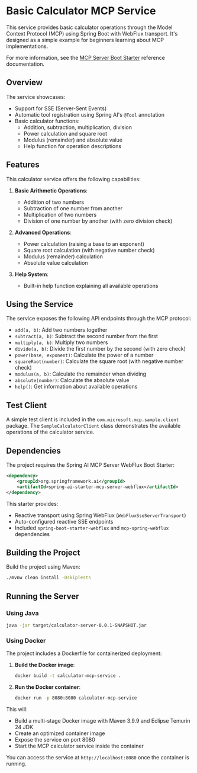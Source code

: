 # Basic Calculator MCP Service

This service provides basic calculator operations through the Model Context Protocol (MCP) using Spring Boot with WebFlux transport. It's designed as a simple example for beginners learning about MCP implementations.

For more information, see the [MCP Server Boot Starter](https://docs.spring.io/spring-ai/reference/api/mcp/mcp-server-boot-starter-docs.html) reference documentation.

## Overview

The service showcases:
- Support for SSE (Server-Sent Events)
- Automatic tool registration using Spring AI's `@Tool` annotation
- Basic calculator functions:
  - Addition, subtraction, multiplication, division
  - Power calculation and square root
  - Modulus (remainder) and absolute value
  - Help function for operation descriptions

## Features

This calculator service offers the following capabilities:

1. **Basic Arithmetic Operations**:
   - Addition of two numbers
   - Subtraction of one number from another
   - Multiplication of two numbers
   - Division of one number by another (with zero division check)

2. **Advanced Operations**:
   - Power calculation (raising a base to an exponent)
   - Square root calculation (with negative number check)
   - Modulus (remainder) calculation
   - Absolute value calculation

3. **Help System**:
   - Built-in help function explaining all available operations

## Using the Service

The service exposes the following API endpoints through the MCP protocol:

- `add(a, b)`: Add two numbers together
- `subtract(a, b)`: Subtract the second number from the first
- `multiply(a, b)`: Multiply two numbers
- `divide(a, b)`: Divide the first number by the second (with zero check)
- `power(base, exponent)`: Calculate the power of a number
- `squareRoot(number)`: Calculate the square root (with negative number check)
- `modulus(a, b)`: Calculate the remainder when dividing
- `absolute(number)`: Calculate the absolute value
- `help()`: Get information about available operations

## Test Client

A simple test client is included in the `com.microsoft.mcp.sample.client` package. The `SampleCalculatorClient` class demonstrates the available operations of the calculator service.

## Dependencies

The project requires the Spring AI MCP Server WebFlux Boot Starter:

```xml
<dependency>
    <groupId>org.springframework.ai</groupId>
    <artifactId>spring-ai-starter-mcp-server-webflux</artifactId>
</dependency>
```

This starter provides:
- Reactive transport using Spring WebFlux (`WebFluxSseServerTransport`)
- Auto-configured reactive SSE endpoints
- Included `spring-boot-starter-webflux` and `mcp-spring-webflux` dependencies

## Building the Project

Build the project using Maven:
```bash
./mvnw clean install -DskipTests
```

## Running the Server

### Using Java

```bash
java -jar target/calculator-server-0.0.1-SNAPSHOT.jar
```

### Using Docker

The project includes a Dockerfile for containerized deployment:

1. **Build the Docker image**:
   ```bash
   docker build -t calculator-mcp-service .
   ```

2. **Run the Docker container**:
   ```bash
   docker run -p 8080:8080 calculator-mcp-service
   ```

This will:
- Build a multi-stage Docker image with Maven 3.9.9 and Eclipse Temurin 24 JDK
- Create an optimized container image
- Expose the service on port 8080
- Start the MCP calculator service inside the container

You can access the service at `http://localhost:8080` once the container is running.
